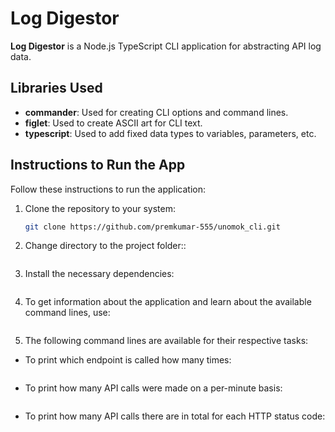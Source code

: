 # Log Digestor

**Log Digestor** is a Node.js TypeScript CLI application for abstracting API log data.

## Libraries Used

- **commander**: Used for creating CLI options and command lines.
- **figlet**: Used to create ASCII art for CLI text.
- **typescript**: Used to add fixed data types to variables, parameters, etc.

## Instructions to Run the App

Follow these instructions to run the application:

1. Clone the repository to your system:

   ```bash
   git clone https://github.com/premkumar-555/unomok_cli.git
   ```
2. Change directory to the project folder::

   ```cd unomok_cli/
   ```
3. Install the necessary dependencies:

   ```npm install
   ```
4. To get information about the application and learn about the available command lines, use:

   ```log -h
   ```
   
5. The following command lines are available for their respective tasks:

- To print which endpoint is called how many times:
 ```log -epc <path\to\the\logfile>
   ```
- To print how many API calls were made on a per-minute basis:
 ```log -pmc <path\to\the\logfile>
   ```
- To print how many API calls there are in total for each HTTP status code:
 ```log -scc <path\to\the\logfile>
   ```

